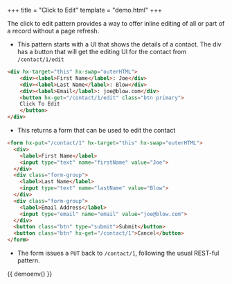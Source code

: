 +++
title = "Click to Edit"
template = "demo.html"
+++

The click to edit pattern provides a way to offer inline editing of all or part of a record without a page refresh.

* This pattern starts with a UI that shows the details of a contact.  The div has a button that will get the editing UI for the contact from `/contact/1/edit`

```html
<div hx-target="this" hx-swap="outerHTML">
    <div><label>First Name</label>: Joe</div>
    <div><label>Last Name</label>: Blow</div>
    <div><label>Email</label>: joe@blow.com</div>
    <button hx-get="/contact/1/edit" class="btn primary">
    Click To Edit
    </button>
</div>
```

* This returns a form that can be used to edit the contact

```html
<form hx-put="/contact/1" hx-target="this" hx-swap="outerHTML">
  <div>
    <label>First Name</label>
    <input type="text" name="firstName" value="Joe">
  </div>
  <div class="form-group">
    <label>Last Name</label>
    <input type="text" name="lastName" value="Blow">
  </div>
  <div class="form-group">
    <label>Email Address</label>
    <input type="email" name="email" value="joe@blow.com">
  </div>
  <button class="btn" type="submit">Submit</button>
  <button class="btn" hx-get="/contact/1">Cancel</button>
</form>
```

* The form issues a `PUT` back to `/contact/1`, following the usual REST-ful pattern.

{{ demoenv() }}

<script>
    //=========================================================================
    // Fake Server Side Code
    //=========================================================================

    // data
    var contact = {
        "firstName" : "Joe",
        "lastName" : "Blow",
        "email" : "joe@blow.com"
    };

    // routes
    init("/contact/1", function(request){
        return displayTemplate(contact);
    });

    onGet("/contact/1/edit", function(request){
        return formTemplate(contact);
    });

    onPut("/contact/1", function (req, params) {
        contact.firstName = params['firstName'];
        contact.lastName = params['lastName'];
        contact.email = params['email'];
        return displayTemplate(contact);
    });

    // templates
    function formTemplate(contact) {
return `<form hx-put="/contact/1" hx-target="this" hx-swap="outerHTML">
  <div>
    <label for="firstName">First Name</label>
    <input autofocus type="text" id="firstName" name="firstName" value="${contact.firstName}">
  </div>
  <div class="form-group">
    <label for="lastName">Last Name</label>
    <input type="text" id="lastName" name="lastName" value="${contact.lastName}">
  </div>
  <div class="form-group">
    <label for="email">Email Address</label>
    <input type="email" id="email" name="email" value="${contact.email}">
  </div>
  <button class="btn primary" type="submit">Submit</button>
  <button class="btn danger" hx-get="/contact/1">Cancel</button>
</form>`
    }

    function displayTemplate(contact) {
        return `<div hx-target="this" hx-swap="outerHTML">
    <div><label>First Name</label>: ${contact.firstName}</div>
    <div><label>Last Name</label>: ${contact.lastName}</div>
    <div><label>Email Address</label>: ${contact.email}</div>
    <button hx-get="/contact/1/edit" class="btn primary">
    Click To Edit
    </button>
</div>`;
    }
</script>
